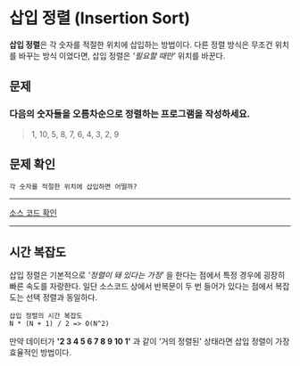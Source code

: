 # 삽입 정렬 (Insertion Sort)

**삽입 정렬**은 각 숫자를 적절한 위치에 삽입하는 방법이다. 다른 정렬 방식은 무조건 위치를 바꾸는 방식 이었다면, 삽입 정렬은 _'필요할 때만'_ 위치를 바꾼다.

## 문제

### 다음의 숫자들을 오름차순으로 정렬하는 프로그램을 작성하세요.

> 1, 10, 5, 8, 7, 6, 4, 3, 2, 9

## 문제 확인

    각 숫자를 적절한 위치에 삽입하면 어떨까?

---

[소스 코드 확인](https://github.com/flexboni/algorithm_c/blob/master/4강/insertionSort.cpp)

---

## 시간 복잡도

삽입 정렬은 기본적으로 _'정렬이 돼 있다는 가정'_ 을 한다는 점에서 특정 경우에 굉장히 빠른 속도를 자랑한다. 일단 소스코드 상에서 반복문이 두 번 들어가 있다는 점에서 복잡도는 선택 정렬과 동일하다.

    삽입 정렬의 시간 복잡도
    N * (N + 1) / 2 => O(N^2)

만약 데이터가 **'2 3 4 5 6 7 8 9 10 1'** 과 같이 '거의 정렬된' 상태라면 삽입 정렬이 가장 효율적인 방법이다.